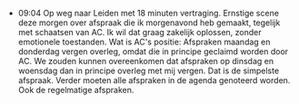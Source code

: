 - 09:04 Op weg naar Leiden met 18 minuten vertraging. Ernstige scene deze morgen over afspraak die ik morgenavond heb gemaakt, tegelijk met schaatsen van AC. Ik wil dat graag zakelijk oplossen, zonder emotionele toestanden. Wat is AC's positie: Afspraken maandag en donderdag vergen overleg, omdat die in principe geclaimd worden door AC. We zouden kunnen overeenkomen dat afspraken op dinsdag en woensdag dan in principe overleg met mij vergen. Dat is de simpelste afspraak. Verder moeten alle afspraken in de agenda genoteerd worden. Ook de regelmatige afspraken.